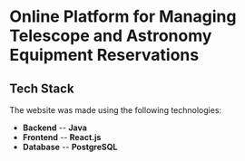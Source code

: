 # Online Platform for Managing Telescope and Astronomy Equipment Reservations

## Tech Stack
  The website was made using the following technologies:

-  __Backend__     -- __Java__
-  __Frontend__    -- __React.js__
-  __Database__    -- __PostgreSQL__
